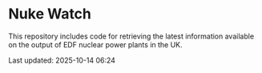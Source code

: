 # Nuke Watch

This repository includes code for retrieving the latest information available on the output of EDF nuclear power plants in the UK.

Last updated: 2025-10-14 06:24